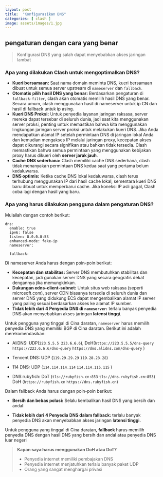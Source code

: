 ```yaml
---
layout: post
title:  "Konfigurasikan DNS"
categories: [ clash ]
image: assets/images/1.jpg
---
```

## pengaturan dengan cara yang benar

> Konfigurasi DNS yang salah dapat menyebabkan akses jaringan lambat

### Apa yang dilakukan Clash untuk mengoptimalkan DNS?

- **Kueri bersamaan:** Saat nama domain meminta DNS, kueri bersamaan dibuat untuk semua server upstream di `nameserver` dan `fallback`.
- **Otomatis pilih hasil DNS yang benar:** Berdasarkan pengaturan di `fallback-filter`, clash akan otomatis memilih hasil DNS yang benar. Secara umum, clash menggunakan hasil di nameserver untuk ip CN dan hasil di fallback untuk ip asing.
- **Kueri DNS Proksi:** Untuk penyedia layanan jaringan raksasa, server mereka dapat tersebar di seluruh dunia, jadi saat kita menggunakan server proksi, penting untuk memastikan bahwa kita menggunakan lingkungan jaringan server proksi untuk melakukan kueri DNS. Jika Anda mendapatkan alamat IP setelah permintaan DNS di jaringan lokal Anda dan kemudian mengakses IP melalui jaringan proxy, kecepatan akses dapat dikurangi secara signifikan atau bahkan tidak tersedia. Clash memastikan bahwa semua permintaan yang menggunakan kebijakan proxy harus dikueri oleh **server jarak jauh**.
- **Cache DNS sederhana:** Clash memiliki cache DNS sederhana, clash tidak menanyakan permintaan DNS kedua saat yang pertama belum kedaluwarsa.
- **DNS optimis:** Ketika cache DNS lokal kedaluwarsa, clash terus terhubung menggunakan IP dari hasil cache lokal, sementara kueri DNS baru dibuat untuk memperbarui cache. Jika koneksi IP asli gagal, Clash coba lagi dengan hasil yang baru.

### Apa yang harus dilakukan pengguna dalam pengaturan DNS?

Mulailah dengan contoh berikut:

```
dns:
  enable: true
  ipv6: false
  listen: 0.0.0.0:53
  enhanced-mode: fake-ip
  nameserver:

  fallback:
```
Di nameserver Anda harus dengan poin-poin berikut:
- **Kecepatan dan stabilitas:** Server DNS membutuhkan stabilitas dan kecepatan, jadi gunakan server DNS yang secara geografis dekat dengannya jika memungkinkan.
- **Dukungan edns-client-subnet:** Untuk situs web raksasa (seperti microsoft.com), server CDN biasanya tersedia di seluruh dunia dan server DNS yang didukung ECS dapat mengembalikan alamat IP server yang paling sesuai berdasarkan akses ke alamat IP sumber.
- **Tidak lebih dari 4 Penyedia DNS di `nameserver`:** terlalu banyak penyedia DNS akan menyebabkan akses jaringan **latensi tinggi**.

Untuk pengguna yang tinggal di Cina daratan, `nameserver` harus memilih penyedia DNS yang memiliki BGP di Cina daratan. Berikut ini adalah merekomendasikan:

- AliDNS: UDP(`223.5.5.5 223.6.6.6`), DoH(`https://223.5.5.5/dns-query` `https://223.6.6.6/dns-query` `https://dns.alidns.com/dns-query` )

- Tencent DNS: UDP (`119.29.29.29` `119.28.28.28`)

- 114 DNS: UDP (`114.114.114.114` `114.114.115.115` )

- DNS rubyfish: DoT (`tls://rubyfish.cn:853` `tls://dns.rubyfish.cn:853`) DoH
  (`https://rubyfish.cn` `https://dns.rubyfish.cn`)

Dalam fallback Anda harus dengan poin-poin berikut:

- **Bersih dan bebas polusi:** Selalu kembalikan hasil DNS yang bersih dan andal

- **Tidak lebih dari 4 Penyedia DNS dalam fallback:** terlalu banyak penyedia DNS akan menyebabkan akses jaringan **latensi tinggi**.

Untuk pengguna yang tinggal di Cina daratan, **fallback** harus memilih penyedia DNS dengan hasil DNS yang bersih dan andal atau penyedia DNS luar negeri

> **Kapan saya harus menggunakan DoH atau DoT?**
> - Penyedia internet memiliki pembajakan DNS
> - Penyedia internet menjatuhkan terlalu banyak paket UDP
> - Orang yang sangat menghargai privasi
